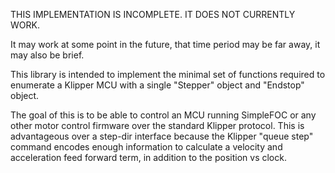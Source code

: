 THIS IMPLEMENTATION IS INCOMPLETE. IT DOES NOT CURRENTLY WORK. 

It may work at some point in the future, that time period may be
far away, it may also be brief.


This library is intended to implement the minimal set of functions
required to enumerate a Klipper MCU with a single "Stepper" object 
and "Endstop" object. 

The goal of this is to be able to control an MCU running SimpleFOC 
or any other motor control firmware over the standard Klipper protocol. 
This is advantageous over a step-dir interface because the Klipper 
"queue step" command encodes enough information to calculate a velocity
and acceleration feed forward term, in addition to the position vs clock.

